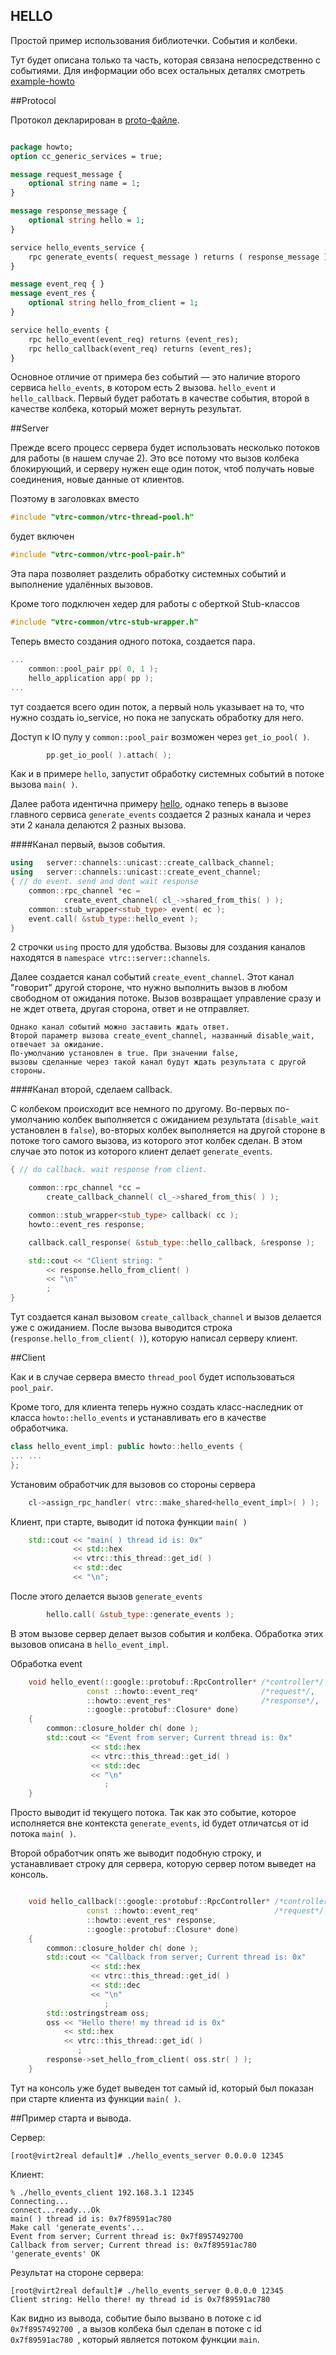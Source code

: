 ﻿## HELLO


Простой пример использования библиотечки. События и колбеки.
Тут будет описана только та часть, которая связана непосредственно с событиями. Для информации обо всех остальных деталях смотреть [example-howto](https://github.com/newenclave/vtrc-docs/blob/master/ru/example-hello.md)

##Protocol 

Протокол декларирован в [proto-файле](https://github.com/newenclave/vtrc/blob/master/examples/hello-events/protocol/hello-events.proto). 

```protobuf

package howto;
option cc_generic_services = true;

message request_message {
    optional string name = 1;
}

message response_message {
    optional string hello = 1;
}

service hello_events_service {
    rpc generate_events( request_message ) returns ( response_message );
}

message event_req { }
message event_res {
    optional string hello_from_client = 1;
}

service hello_events {
    rpc hello_event(event_req) returns (event_res);
    rpc hello_callback(event_req) returns (event_res);
}
```

Основное отличие от примера без событий — это наличие второго сервиса ```hello_events```, в котором есть 2 вызова. ```hello_event``` и ```hello_callback```. Первый будет работать в качестве события, второй в качестве колбека, который может вернуть результат.

##Server 

Прежде всего процесс сервера будет использовать несколько потоков для работы (в нашем случае 2). Это все потому что вызов колбека блокирующий, и серверу нужен еще один поток, чтоб получать новые соединения, новые данные от клиентов.

Поэтому в заголовках вместо 

```cpp
#include "vtrc-common/vtrc-thread-pool.h"

```
будет включен 

```cpp
#include "vtrc-common/vtrc-pool-pair.h"
```
Эта пара позволяет разделить обработку системных событий и выполнение удалённых вызовов. 

Кроме того подключен хедер для работы с оберткой Stub-классов

```cpp
#include "vtrc-common/vtrc-stub-wrapper.h"
```

Теперь вместо создания одного потока, создается пара.

```cpp
...
    common::pool_pair pp( 0, 1 );
    hello_application app( pp );
...

```

тут создается всего один поток, а первый ноль указывает на то, что нужно создать io_service, но пока не запускать обработку для него.

Доступ к IO пулу у `common::pool_pair` возможен через `get_io_pool( )`. 

```cpp
        pp.get_io_pool( ).attach( );
```
Как и в примере `hello`, запустит обработку системных событий в потоке вызова `main( )`.


Далее работа идентична примеру [hello](https://github.com/newenclave/vtrc-docs/blob/master/ru/example-hello.md), однако теперь в вызове главного сервиса `generate_events` создается 2 разных канала и через эти 2 канала делаются 2 разных вызова.

####Канал первый, вызов события.

```cpp
using   server::channels::unicast::create_callback_channel;
using   server::channels::unicast::create_event_channel;
{ // do event. send and dont wait response
    common::rpc_channel *ec =
            create_event_channel( cl_->shared_from_this( ) );
    common::stub_wrapper<stub_type> event( ec );
    event.call( &stub_type::hello_event );
}
```
2 строчки `using` просто для удобства. Вызовы для создания каналов находятся в `namespace vtrc::server::channels`.

Далее создается канал событий `create_event_channel`. Этот канал "говорит" другой стороне, что нужно выполнить вызов в любом свободном от ожидания потоке. Вызов возвращает управление сразу и не ждет ответа, другая сторона, ответ и не отправляет.  
    
    Однако канал событий можно заставить ждать ответ. 
    Второй параметр вызова create_event_channel, названный disable_wait, отвечает за ожидание. 
    По-умолчанию установлен в true. При значении false, 
    вызовы сделанные через такой канал будут ждать результата с другой стороны.

####Канал второй, сделаем callback.

С колбеком происходит все немного по другому. Во-первых по-умолчанию колбек выполняется с ожиданием результата (`disable_wait` установлен в `false`), во-вторых колбек выполняется на другой стороне в потоке того самого вызова, из которого этот колбек сделан. В этом случае это поток из которого клиент делает `generate_events`. 

```cpp
{ // do callback. wait response from client.

    common::rpc_channel *cc =
        create_callback_channel( cl_->shared_from_this( ) );

    common::stub_wrapper<stub_type> callback( cc );
    howto::event_res response;

    callback.call_response( &stub_type::hello_callback, &response );

    std::cout << "Client string: "
        << response.hello_from_client( )
        << "\n"
        ;
}

```

Тут создается канал вызовом `create_callback_channel` и вызов делается уже с ожиданием. После вызова выводится строка (`response.hello_from_client( )`), которую написал серверу клиент.


##Client

Как и в случае сервера вместо `thread_pool` будет использоваться `pool_pair`.


Кроме того, для клиента теперь нужно создать класс-наследник от класса `howto::hello_events` и устанавливать его в качестве обработчика.

```cpp
class hello_event_impl: public howto::hello_events {
... ... 
};

```

Установим обработчик для вызовов со стороны сервера 

```cpp
    cl->assign_rpc_handler( vtrc::make_shared<hello_event_impl>( ) );
```

Клиент, при старте, выводит id потока функции `main( )`

```cpp
    std::cout << "main( ) thread id is: 0x"
              << std::hex
              << vtrc::this_thread::get_id( )
              << std::dec
              << "\n";
```
После этого делается вызов `generate_events` 

```cpp
        hello.call( &stub_type::generate_events );
```

В этом вызове сервер делает вызов события и колбека. Обработка этих вызовов описана в `hello_event_impl`.

Обработка event 

```cpp
    void hello_event(::google::protobuf::RpcController* /*controller*/,
                 const ::howto::event_req*              /*request*/,
                 ::howto::event_res*                    /*response*/,
                 ::google::protobuf::Closure* done)
    {
        common::closure_holder ch( done );
        std::cout << "Event from server; Current thread is: 0x"
                  << std::hex
                  << vtrc::this_thread::get_id( )
                  << std::dec
                  << "\n"
                     ;
    }

```
Просто выводит id текущего потока. Так как это событие, которое исполняется вне контекста `generate_events`, id будет отличатсья от id потока `main( )`.

Второй обработчик опять же выводит подобную строку, и устанавливает строку для сервера, которую сервер потом выведет на консоль.

```cpp

    void hello_callback(::google::protobuf::RpcController* /*controller*/,
                 const ::howto::event_req*                 /*request*/,
                 ::howto::event_res* response,
                 ::google::protobuf::Closure* done)
    {
        common::closure_holder ch( done );
        std::cout << "Callback from server; Current thread is: 0x"
                  << std::hex
                  << vtrc::this_thread::get_id( )
                  << std::dec
                  << "\n"
                     ;
        std::ostringstream oss;
        oss << "Hello there! my thread id is 0x"
            << std::hex
            << vtrc::this_thread::get_id( )
               ;
        response->set_hello_from_client( oss.str( ) );
    }

```
Тут на консоль уже будет выведен тот самый id, который был показан при старте клиента из функции `main( )`. 

##Пример старта и вывода.

Сервер: 
```
[root@virt2real default]# ./hello_events_server 0.0.0.0 12345
```
Клиент: 
```
% ./hello_events_client 192.168.3.1 12345
Connecting...
connect...ready...Ok
main( ) thread id is: 0x7f89591ac780
Make call 'generate_events'...
Event from server; Current thread is: 0x7f8957492700
Callback from server; Current thread is: 0x7f89591ac780
'generate_events' OK
```

Результат на стороне сервера:

```
[root@virt2real default]# ./hello_events_server 0.0.0.0 12345
Client string: Hello there! my thread id is 0x7f89591ac780
```

Как видно из вывода, событие было вызвано в потоке с id `0x7f8957492700`, а вызов колбека был сделан в потоке с id `0x7f89591ac780`, который является потоком функции `main`.
